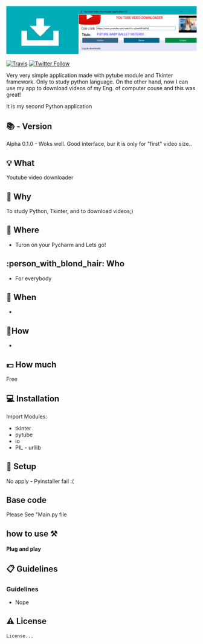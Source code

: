 <img width="900" src="https://github.com/sergiokmpos/VideoDownloader_fromUtube/blob/master/banner_UtubeDownloader.png"/>

[![Travis](https://img.shields.io/travis/rust-lang/rust.svg)]()
[![Twitter Follow](https://img.shields.io/twitter/follow/espadrine.svg?style=social&label=Follow&style=plastic)](https://twitter.com/sergiokmpos)


Very very simple application made with pytube module and Tkinter framework. Only to study python language. On the other hand, now I can use my app to download videos of my Eng. of computer couse and this was great!

It is my second Python application

## :books:  - Version 

Alpha 0.1.0 - Woks well. Good interface, bur it is only for "first" video size.. 

## :bulb: What 

Youtube video downloader

## :loudspeaker: Why 

To study Python, Tkinter, and to download videos;)

## :office: Where 

- Turon on your Pycharm and Lets go!

## :person_with_blond_hair: Who 

- For everybody

## :date:  When

-

## :nut_and_bolt:How 

-

## :dollar: How much 

Free

## :computer: Installation 

Import Modules:
-  tkinter
 - pytube
  - io
   - PIL
    - urllib

## :wrench: Setup 

No apply - Pyinstaller fail :(

## Base code

Please See "Main.py file

## how to use ⚒

#### Plug and play


## :clipboard: Guidelines 

### Guidelines

- Nope

## :warning: License

```
License...

